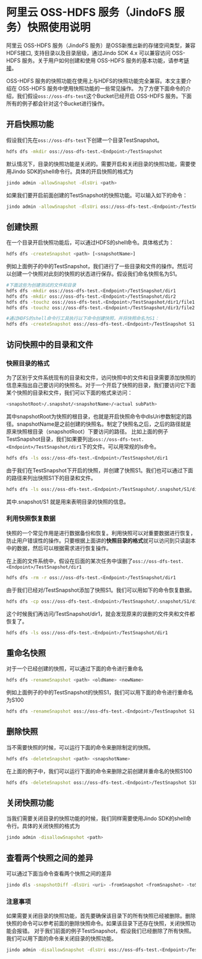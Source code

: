 # 阿里云 OSS-HDFS 服务（JindoFS 服务）快照使用说明

阿里云 OSS-HDFS 服务（JindoFS 服务）是OSS新推出新的存储空间类型，兼容HDFS接口, 支持目录以及目录层级，通过Jindo SDK 4.x 可以兼容访问 OSS-HDFS 服务。关于用户如何创建和使用 OSS-HDFS 服务的基本功能，请参考[链接](jindo_dls_quickstart.md)。

 OSS-HDFS 服务的快照功能在使用上与HDFS的快照功能完全兼容。本文主要介绍在 OSS-HDFS 服务中使用快照功能的一些常见操作。
为了方便下面命令的介绍，我们假设`oss://oss-dfs-test`这个Bucket已经开启 OSS-HDFS 服务。下面所有的例子都会针对这个Bucket进行操作。
## 开启快照功能
假设我们先在`oss://oss-dfs-test`下创建一个目录TestSnapshot。
```bash
hdfs dfs -mkdir oss://oss-dfs-test.<Endpoint>/TestSnapshot
```
默认情况下，目录的快照功能是关闭的。需要开启和关闭目录的快照功能，需要使用Jindo SDK的shell命令行。具体的开启快照的格式为
```bash
jindo admin -allowSnapshot -dlsUri <path>
```
如果我们要开启前面创建的TestSnapshot的快照功能。可以输入如下的命令：
```bash
jindo admin -allowSnapshot -dlsUri oss://oss-dfs-test.<Endpoint>/TestSnapshot
```
## 创建快照
在一个目录开启快照功能后，可以通过HDFS的shell命令。具体格式为：
```bash
hdfs dfs -createSnapshot <path> [<snapshotName>]
```
例如上面例子的中的TestSnapshot，我们进行了一些目录和文件的操作。然后可以创建一个快照对此刻的快照的状态进行保存。假设我们命名快照名为S1。
```bash
#下面这些为创建测试的文件和目录
hdfs dfs -mkdir oss://oss-dfs-test.<Endpoint>/TestSnapshot/dir1
hdfs dfs -mkdir oss://oss-dfs-test.<Endpoint>/TestSnapshot/dir2
hdfs dfs -touchz oss://oss-dfs-test.<Endpoint>/TestSnapshot/dir1/file1
hdfs dfs -touchz oss://oss-dfs-test.<Endpoint>/TestSnapshot/dir3/file2

#通过HDFS的shell命令行工具执行以下命令创建快照，并将快照命名为S1：
hdfs dfs -createSnapshot oss://oss-dfs-test.<Endpoint>/TestSnapshot S1
```
## 访问快照中的目录和文件
### 快照目录的格式
为了区别于文件系统现有的目录和文件，访问快照中的文件和目录需要添加快照的信息来指出自己要访问的快照名。对于一个开启了快照的目录，我们要访问它下面某个快照的目录和文件，我们可以下面的格式来访问：

```bash
<snapshotRoot>/.snapshot/<snapshotName>/<actual subPath>
```

其中snapshotRoot为快照的根目录，也就是开启快照命令中dlsUri参数制定的路径。snapshotName是之前创建的快照名。制定了快照名之后，之后的路径就是原来快照根目录（snapshotRoot）下要访问的路径。
比如上面的例子TestSnapshot目录，我们如果要列出`oss://oss-dfs-test.<Endpoint>/TestSnapshot/dir1`下的文件。可以用常规的ls命令。
```bash
hdfs dfs -ls oss://oss-dfs-test.<Endpoint>/TestSnapshot/dir1
```

由于我们在TestSnapshot下开启的快照，并创建了快照S1。我们也可以通过下面的路径来列出快照S1下的目录和文件。
```bash
hdfs dfs -ls oss://oss-dfs-test.<Endpoint>/TestSnapshot/.snapshot/S1/dir1
```
其中.snapshot/S1 就是用来表明目录的快照的信息。

### 利用快照恢复数据
快照的一个常见作用是进行数据备份和恢复。利用快照可以对重要数据进行恢复，防止用户错误性的操作。只要根据上面讲的**快照目录的格式**就可以访问到只读副本中的数据，然后可以根据需求进行恢复操作。

在上面的文件系统中，假设在后面的某次任务中误删了`oss://oss-dfs-test.<Endpoint>/TestSnapshot/dir1`
```bash
hdfs dfs -rm -r oss://oss-dfs-test.<Endpoint>/TestSnapshot/dir1
```
由于我们已经对/TestSnapshot添加了快照S1。我们可以用如下的命令恢复数据。
```bash
hdfs dfs -cp oss://oss-dfs-test.<Endpoint>/TestSnapshot/.snapshot/S1/dir1 oss://oss-dfs-test.<Endpoint>/TestSnapshot
```
这个时候我们再访问/TestSnapshot/dir1，就会发现原来的误删的文件夹和文件都恢复了。
```bash
hdfs dfs -ls oss://oss-dfs-test.<Endpoint>/TestSnapshot/dir1
```

## 重命名快照
对于一个已经创建的快照，可以通过下面的命令进行重命名
```bash
hdfs dfs -renameSnapshot <path> <oldName> <newName>
```
例如上面例子的中的TestSnapshot的快照S1，我们可以用下面的命令进行重命名为S100

```bash
hdfs dfs -renameSnapshot oss://oss-dfs-test.<Endpoint>/TestSnapshot S1 S100
```

## 删除快照
当不需要快照的时候，可以运行下面的命令来删除制定的快照。
```bash
hdfs dfs -deleteSnapshot <path> <snapshotName>
```
在上面的例子中，我们可以运行下面的命令来删除之前创建并重命名的快照S100
```bash
hdfs dfs -deleteSnapshot oss://oss-dfs-test.<Endpoint>/TestSnapshot S100
```

## 关闭快照功能
当我们需要关闭目录的快照功能的时候，我们同样需要使用Jindo SDK的shell命令行。具体的关闭快照的格式为
```bash
jindo admin -disallowSnapshot <path>
```

## 查看两个快照之间的差异
可以通过下面当命令查看两个快照之间的差异
```bash
jindo dls -snapshotDiff -dlsUri <uri> -fromSnapshot <fromSnapshot> -toSnapshot <toSnapshot>
```

### 注意事项
如果需要关闭目录的快照功能，首先要确保该目录下的所有快照已经被删除。删除快照的命令可以参考前面的删除快照命令。如果该目录下还存在快照，关闭快照功能会报错。
对于我们前面的例子TestSnapshot，假设我们已经删除了所有快照。我们可以用下面的命令来关闭目录的快照功能。
```bash
jindo admin -disallowSnapshot -dlsUri oss://oss-dfs-test.<Endpoint>/TestSnapshot
```
